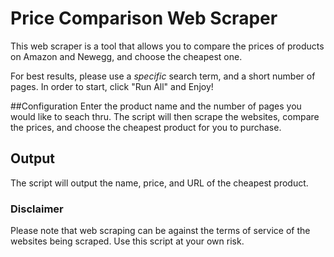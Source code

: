 # Price Comparison Web Scraper
This web scraper is a tool that allows you to compare the prices of products on Amazon and Newegg, and choose the cheapest one.

For best results, please use a *specific* search term, and a short number of pages.
In order to start, click "Run All" and Enjoy! 

##Configuration
Enter the product name and the number of pages you would like to seach thru. The script will then scrape the websites, compare the prices, and choose the cheapest product for you to purchase.

## Output
The script will output the name, price, and URL of the cheapest product.

### Disclaimer
Please note that web scraping can be against the terms of service of the websites being scraped. Use this script at your own risk.
